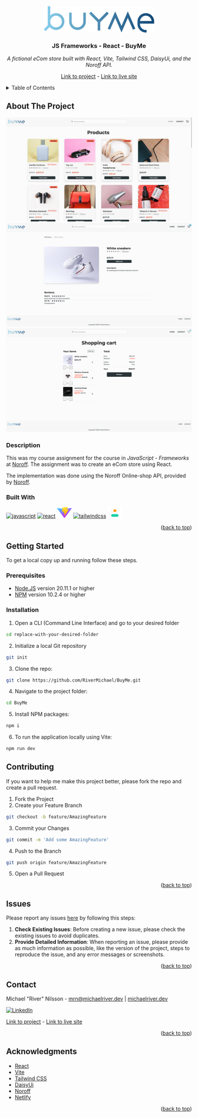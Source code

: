 <a id="readme-top"></a>

<!-- PROJECT LOGO -->
<br />
<div align="center">
  <a href="https://github.com/RiverMichael/BuyMe.git"> 
    <img src="public//logo.png" alt="Logo" width="300" height="">
  </a>

<h3>JS Frameworks - React - BuyMe</h3>
<p><i>A fictional eCom store built with React, Vite, Tailwind CSS, DaisyUi, and the Noroff API.</i></p>

[Link to project][github-repo] - [Link to live site][live-site]

</div>

<!-- TABLE OF CONTENTS -->
<details>
  <summary>Table of Contents</summary>
  <ol>
    <li>
      <a href="#about-the-project">About The Project</a>
      <ul>
        <li><a href="#description">Description</a>
        <li><a href="#built-with">Built With</a></li>
      </ul>
    </li>
    <li>
      <a href="#getting-started">Getting Started</a>
      <ul>
        <li><a href="#prerequisites">Prerequisites</a></li>
        <li><a href="#installation">Installation</a></li>
      </ul>
    </li>
    <li><a href="#contributing">Contributing</a></li>
    <li><a href="#issues">Issues</a></li>
    <li><a href="#contact">Contact</a></li>
    <li><a href="#acknowledgments">Acknowledgments</a></li>
  </ol>
</details>

<!-- ABOUT THE PROJECT -->

## About The Project

<!-- Screenshot of the application -->

[![BuyMe screenshot1][product-screenshot]][live-site]
[![BuyMe screenshot2][product-screenshot2]][live-site]
[![BuyMe screenshot3][product-screenshot3]][live-site]

### Description

This was my course assignment for the course in _JavaScript - Frameworks_ at [Noroff][noroff-url]. The assignment was to create an eCom store using React.

The implementation was done using the Noroff Online-shop API, provided by [Noroff][noroff-url].

### Built With

<div style="display: inline-block; text-align: center; ">
<a href="https://developer.mozilla.org/en-US/docs/Web/JavaScript" target="_blank"><img src="https://raw.githubusercontent.com/rahuldkjain/github-profile-readme-generator/master/src/images/icons/ProgrammingLanguages/javascript.svg" alt="javascript" height="30" width="40"></a> <a href="https://react.dev/" target="_blank"><img src="https://raw.githubusercontent.com/rahuldkjain/github-profile-readme-generator/master/src/images/icons/FrontendDevelopment/reactjs.svg" alt="react" height="30" width="40"></a> <a href="https://vitejs.dev/" target="_blank"><img src="/public/vite.svg" alt="vite" height="30" width="40"></a> <a href="https://tailwindcss.com/" target="_blank"><img src="https://raw.githubusercontent.com/rahuldkjain/github-profile-readme-generator/master/src/images/icons/FrontendDevelopment/tailwind.svg" alt="tailwindcss" height="30" width="40"></a> <a href="https://daisyui.com/" target="_blank"><img src="/public/daisyui_logo.svg" alt="daisyui" height="30" width="40"></a>
</div>

<p align="right">(<a href="#readme-top">back to top</a>)</p>

<!-- GETTING STARTED -->

## Getting Started

To get a local copy up and running follow these steps.

<!-- PREREQUISITES -->

### Prerequisites

- [Node.JS](https://nodejs.org/) version 20.11.1 or higher
- [NPM](https://www.npmjs.com/) version 10.2.4 or higher

<!-- INSTALLATION -->

### Installation

1. Open a CLI (Command Line Interface) and go to your desired folder

```sh
cd replace-with-your-desired-folder
```

2. Initialize a local Git repository

```sh
git init
```

3. Clone the repo:

```sh
git clone https://github.com/RiverMichael/BuyMe.git
```

4. Navigate to the project folder:

```sh
cd BuyMe
```

5. Install NPM packages:

```sh
npm i
```

6. To run the application locally using Vite:

```sh
npm run dev
```

<!-- CONTRIBUTING -->

## Contributing

If you want to help me make this project better, please fork the repo and create a pull request.

1. Fork the Project
2. Create your Feature Branch

```sh
git checkout -b feature/AmazingFeature
```

3. Commit your Changes

```sh
git commit -m 'Add some AmazingFeature'
```

4. Push to the Branch

```sh
git push origin feature/AmazingFeature
```

5. Open a Pull Request

<p align="right">(<a href="#readme-top">back to top</a>)</p>

<!-- ISSUES -->

## Issues

Please report any issues [here][github-issues] by following this steps:

1. **Check Existing Issues**: Before creating a new issue, please check the existing issues to avoid duplicates.
2. **Provide Detailed Information**: When reporting an issue, please provide as much information as possible, like the version of the project, steps to reproduce the issue, and any error messages or screenshots.

<p align="right">(<a href="#readme-top">back to top</a>)</p>

<!-- CONTACT -->

## Contact

Michael "River" Nilsson - [mrn@michaelriver.dev][mrn-mail] | [michaelriver.dev][mrn-url]

[![LinkedIn][linkedin-shield]][linkedin-url]

[Link to project][github-repo] - [Link to live site][live-site]

<p align="right">(<a href="#readme-top">back to top</a>)</p>

<!-- ACKNOWLEDGMENTS -->

## Acknowledgments

- [React](https://react.dev/)
- [Vite](https://vitejs.dev/)
- [Tailwind CSS](https://tailwindcss.com/)
- [DaisyUi](https://daisyui.com/)
- [Noroff](https://www.noroff.no)
- [Netlify](https://app.netlify.com)

<p align="right">(<a href="#readme-top">back to top</a>)</p>

<!-- MARKDOWN LINKS & IMAGES -->

[github-repo]: https://github.com/RiverMichael/BuyMe.git
[github-issues]: https://github.com/RiverMichael/BuyMe/issues
[live-site]: https://buyme.michaelriver.dev/
[product-screenshot]: /public/Screenshot1.jpg
[product-screenshot2]: /public/Screenshot3.jpg
[product-screenshot3]: /public/Screenshot2.jpg
[linkedin-shield]: https://img.shields.io/badge/-LinkedIn-black.svg?style=for-the-badge&logo=linkedin&colorB=555
[linkedin-url]: https://www.linkedin.com/in/michaelrivernilsson
[mrn-url]: https://www.michaelriver.dev
[mrn-mail]: mailto:mrn@michaelriver.dev
[noroff-url]: https://www.noroff.no
